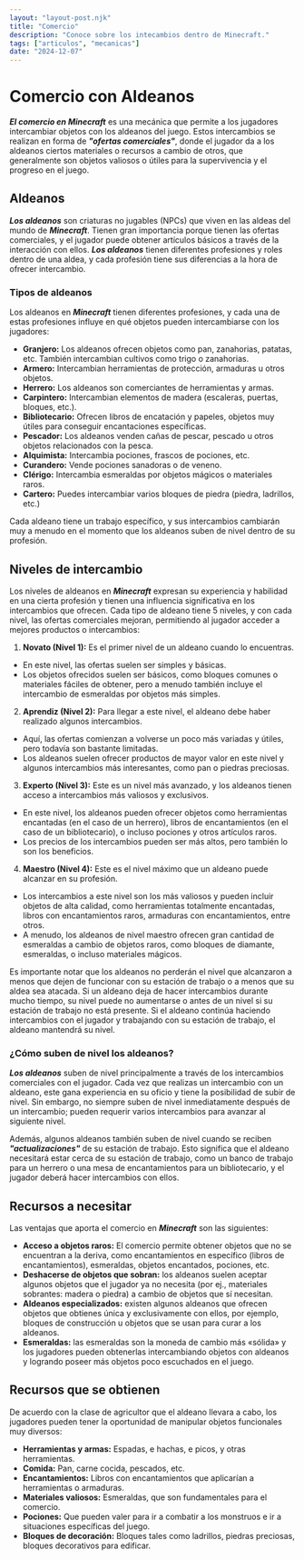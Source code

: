 ```yaml
---
layout: "layout-post.njk"
title: "Comercio"
description: "Conoce sobre los intecambios dentro de Minecraft."
tags: ["articulos", "mecanicas"]
date: "2024-12-07"
---
```


# Comercio con Aldeanos

***El comercio en Minecraft*** es una mecánica que permite a los jugadores intercambiar objetos con los aldeanos del juego. Estos intercambios se realizan en forma de ***"ofertas comerciales"***, donde el jugador da a los aldeanos ciertos materiales o recursos a cambio de otros, que generalmente son objetos valiosos o útiles para la supervivencia y el progreso en el juego.

## Aldeanos

***Los aldeanos*** son criaturas no jugables (NPCs) que viven en las aldeas del mundo de ***Minecraft***. Tienen gran importancia porque tienen las ofertas comerciales, y el jugador puede obtener artículos básicos a través de la interacción con ellos. ***Los aldeanos*** tienen diferentes profesiones y roles dentro de una aldea, y cada profesión tiene sus diferencias a la hora de ofrecer intercambio.

### Tipos de aldeanos  

Los aldeanos en ***Minecraft*** tienen diferentes profesiones, y cada una de estas profesiones influye en qué objetos pueden intercambiarse con los jugadores:

- **Granjero:** Los aldeanos ofrecen objetos como pan, zanahorias, patatas, etc. También intercambian cultivos como trigo o zanahorias.
- **Armero:** Intercambian herramientas de protección, armaduras u otros objetos.
- **Herrero:** Los aldeanos son comerciantes de herramientas y armas.
- **Carpintero:** Intercambian elementos de madera (escaleras, puertas, bloques, etc.).
- **Bibliotecario:** Ofrecen libros de encatación y papeles, objetos muy útiles para conseguir encantaciones específicas.
- **Pescador:** Los aldeanos venden cañas de pescar, pescado u otros objetos relacionados con la pesca.
- **Alquimista:** Intercambia pociones, frascos de pociones, etc.
- **Curandero:** Vende pociones sanadoras o de veneno.
- **Clérigo:** Intercambia esmeraldas por objetos mágicos o materiales raros.
- **Cartero:** Puedes intercambiar varios bloques de piedra (piedra, ladrillos, etc.)

Cada aldeano tiene un trabajo específico, y sus intercambios cambiarán muy a menudo en el momento que los aldeanos suben de nivel dentro de su profesión. 

## Niveles de intercambio

Los niveles de aldeanos en ***Minecraft*** expresan su experiencia y habilidad en una cierta profesión y tienen una influencia significativa en los intercambios que ofrecen. Cada tipo de aldeano tiene 5 niveles, y con cada nivel, las ofertas comerciales mejoran, permitiendo al jugador acceder a mejores productos o intercambios:

1. **Novato (Nivel 1):** Es el primer nivel de un aldeano cuando lo encuentras.
- En este nivel, las ofertas suelen ser simples y básicas.
- Los objetos ofrecidos suelen ser básicos, como bloques comunes o materiales fáciles de obtener, pero a menudo también incluye el intercambio de esmeraldas por objetos más simples.

2. **Aprendiz (Nivel 2):** Para llegar a este nivel, el aldeano debe haber realizado algunos intercambios.
- Aquí, las ofertas comienzan a volverse un poco más variadas y útiles, pero todavía son bastante limitadas.
- Los aldeanos suelen ofrecer productos de mayor valor en este nivel y algunos intercambios más interesantes, como pan o piedras preciosas.

3. **Experto (Nivel 3):** Este es un nivel más avanzado, y los aldeanos tienen acceso a intercambios más valiosos y exclusivos.
- En este nivel, los aldeanos pueden ofrecer objetos como herramientas encantadas (en el caso de un herrero), libros de encantamientos (en el caso de un bibliotecario), o incluso pociones y otros artículos raros.
- Los precios de los intercambios pueden ser más altos, pero también lo son los beneficios.

4. **Maestro (Nivel 4):** Este es el nivel máximo que un aldeano puede alcanzar en su profesión.
- Los intercambios a este nivel son los más valiosos y pueden incluir objetos de alta calidad, como herramientas totalmente encantadas, libros con encantamientos raros, armaduras con encantamientos, entre otros.
- A menudo, los aldeanos de nivel maestro ofrecen gran cantidad de esmeraldas a cambio de objetos raros, como bloques de diamante, esmeraldas, o incluso materiales mágicos.

Es importante notar que los aldeanos no perderán el nivel que alcanzaron a menos que dejen de funcionar con su estación de trabajo o a menos que su aldea sea atacada. Si un aldeano deja de hacer intercambios durante mucho tiempo, su nivel puede no aumentarse o antes de un nivel si su estación de trabajo no está presente. Si el aldeano continúa haciendo intercambios con el jugador y trabajando con su estación de trabajo, el aldeano mantendrá su nivel.

### ¿Cómo suben de nivel los aldeanos?

***Los aldeanos*** suben de nivel principalmente a través de los intercambios comerciales con el jugador. Cada vez que realizas un intercambio con un aldeano, este gana experiencia en su oficio y tiene la posibilidad de subir de nivel. Sin embargo, no siempre suben de nivel inmediatamente después de un intercambio; pueden requerir varios intercambios para avanzar al siguiente nivel.

Además, algunos aldeanos también suben de nivel cuando se reciben ***"actualizaciones"*** de su estación de trabajo. Esto significa que el aldeano necesitará estar cerca de su estación de trabajo, como un banco de trabajo para un herrero o una mesa de encantamientos para un bibliotecario, y el jugador deberá hacer intercambios con ellos.

## Recursos a necesitar

Las ventajas que aporta el comercio en ***Minecraft*** son las siguientes:

- **Acceso a objetos raros:** El comercio permite obtener objetos que no se encuentran a la deriva, como encantamientos en específico (libros de encantamientos), esmeraldas, objetos encantados, pociones, etc.
- **Deshacerse de objetos que sobran:** los aldeanos suelen aceptar algunos objetos que el jugador ya no necesita (por ej., materiales sobrantes: madera o piedra) a cambio de objetos que sí necesitan.
- **Aldeanos especializados:** existen algunos aldeanos que ofrecen objetos que obtienes única y exclusivamente con ellos, por ejemplo, bloques de construcción u objetos que se usan para curar a los aldeanos.
- **Esmeraldas:** las esmeraldas son la moneda de cambio más «sólida» y los jugadores pueden obtenerlas intercambiando objetos con aldeanos y logrando poseer más objetos poco escuchados en el juego.

## Recursos que se obtienen

De acuerdo con la clase de agricultor que el aldeano llevara a cabo, los jugadores pueden tener la oportunidad de manipular objetos funcionales muy diversos: 

- **Herramientas y armas:** Espadas, e hachas, e picos, y otras herramientas.
- **Comida:** Pan, carne cocida, pescados, etc.
- **Encantamientos:** Libros con encantamientos que aplicarían a herramientas o armaduras.
- **Materiales valiosos:** Esmeraldas, que son fundamentales para el comercio.
- **Pociones:** Que pueden valer para ir a combatir a los monstruos e ir a situaciones específicas del juego.
- **Bloques de decoración:** Bloques tales como ladrillos, piedras preciosas, bloques decorativos para edificar. 